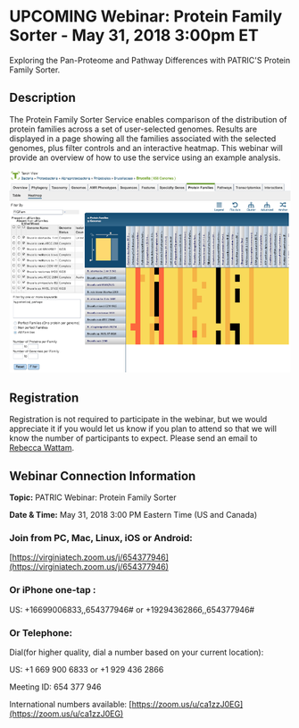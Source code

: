 # UPCOMING Webinar: Protein Family Sorter - May 31, 2018 3:00pm ET
Exploring the Pan-Proteome and Pathway Differences with PATRIC'S Protein Family Sorter.

## Description
The Protein Family Sorter Service enables comparison of the distribution of protein families across a set of user-selected genomes. Results are displayed in a page showing all the families associated with the selected genomes, plus filter controls and an interactive heatmap. This webinar will provide an overview of how to use the service using an example analysis.

![Protein Family Sorter Heatmap](./images/protein_family_sorter_heatmap.png)

## Registration
Registration is not required to participate in the webinar, but we would appreciate it if you would let us know if you plan to attend so that we will know the number of participants to expect. Please send an email to [Rebecca Wattam](mailto:rwattam@vt.edu).

## Webinar Connection Information
**Topic:** PATRIC Webinar: Protein Family Sorter

**Date & Time:** May 31, 2018 3:00 PM Eastern Time (US and Canada)

### Join from PC, Mac, Linux, iOS or Android: 
[https://virginiatech.zoom.us/j/654377946](https://virginiatech.zoom.us/j/654377946)

### Or iPhone one-tap :

US: +16699006833,,654377946#  or +19294362866,,654377946# 

### Or Telephone:

Dial(for higher quality, dial a number based on your current location): 

US: +1 669 900 6833  or +1 929 436 2866 

Meeting ID: 654 377 946

International numbers available: [https://zoom.us/u/ca1zzJ0EG](https://zoom.us/u/ca1zzJ0EG)
